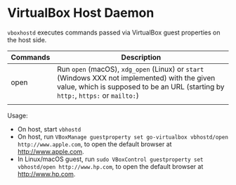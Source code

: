 VirtualBox Host Daemon
======================

`vboxhostd` executes commands passed via VirtualBox guest properties on the host side.

| Commands | Description |
|----------|-------------|
| open     | Run `open` (macOS), `xdg_open` (Linux) or `start` (Windows XXX not implemented) with the given value, which is supposed to be an URL (starting by `http:`, `https:` or `mailto:`) |
|          |             |

Usage:

- On host, start `vbhostd`
- On host, run `VBoxManage guestproperty set go-virtualbox vbhostd/open http://www.apple.com`, to open the default browser at http://www.apple.com.
- In Linux/macOS guest, run `sudo VBoxControl guestproperty set vbhostd/open http://www.hp.com`, to open the default browser at http://www.hp.com.

